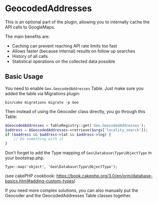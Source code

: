 # GeocodedAddresses

This is an optional part of the plugin, allowing you to internally cache the
API calls to GoogleMaps.

The main benefits are:
- Caching can prevent reaching API rate limits too fast
- Allows faster (because internal) results on follow up searches
- History of all calls
- Statistical operations on the collected data possible

## Basic Usage

You need to enable `Geo.GeocodedAddresses` Table. Just make sure you added the table via Migrations plugin:
```
bin/cake migrations migrate -p Geo
```

Then instead of using the Geocoder class directly, you go through this Table:
```php
$GeocodedAddresses = TableRegistry::get('Geo.GeocodedAddresses');
$address = $GeocodedAddresses->retrieve($args['locality_search']);
if ($address && $address->lat && $address->lng) {
	// Do something with it
}
```

Don't forget to add the Type mapping of `Geo\Database\Type\ObjectType` in your bootstrap.php.
```
Type::map('object', 'Geo\Database\Type\ObjectType');
```
(see cakePHP cookbook: https://book.cakephp.org/3.0/en/orm/database-basics.html#adding-custom-types) 

If you need more complex solutions, you can also manually put the Geocoder and the GeocodedAddresses Table classes together.
